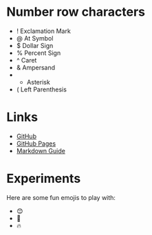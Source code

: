 # Number row characters
- ! Exclamation Mark
- @ At Symbol
- $ Dollar Sign
- % Percent Sign
- ^ Caret
- & Ampersand
- * Asterisk
- ( Left Parenthesis
  
# Links 
- [GitHub](https://github.com)
- [GitHub Pages](https://pages.github.com/)
- [Markdown Guide](https://www.markdownguide.org/)

# Experiments

Here are some fun emojis to play with:
- :blush:
- :imp:
- :fire:


